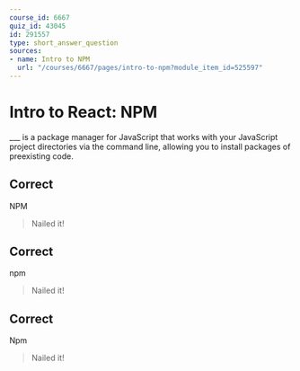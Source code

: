 ```yaml
---
course_id: 6667
quiz_id: 43045
id: 291557
type: short_answer_question
sources:
- name: Intro to NPM
  url: "/courses/6667/pages/intro-to-npm?module_item_id=525597"
---
```


# Intro to React: NPM

\_\_\_ is a package manager for JavaScript that works with your JavaScript
project directories via the command line, allowing you to install packages of
preexisting code.

## Correct

NPM

> Nailed it!

## Correct

npm

> Nailed it!

## Correct

Npm

> Nailed it!
